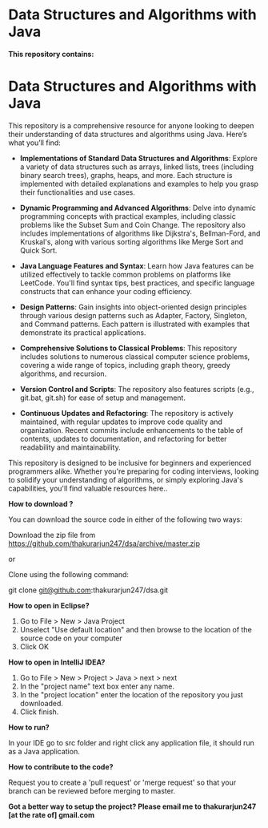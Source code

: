 # Data Structures and Algorithms with Java

**This repository contains:** </p>
# Data Structures and Algorithms with Java

This repository is a comprehensive resource for anyone looking to deepen their understanding of data structures and algorithms using Java. Here’s what you’ll find:

- **Implementations of Standard Data Structures and Algorithms**: Explore a variety of data structures such as arrays, linked lists, trees (including binary search trees), graphs, heaps, and more. Each structure is implemented with detailed explanations and examples to help you grasp their functionalities and use cases.

- **Dynamic Programming and Advanced Algorithms**: Delve into dynamic programming concepts with practical examples, including classic problems like the Subset Sum and Coin Change. The repository also includes implementations of algorithms like Dijkstra's, Bellman-Ford, and Kruskal's, along with various sorting algorithms like Merge Sort and Quick Sort.

- **Java Language Features and Syntax**: Learn how Java features can be utilized effectively to tackle common problems on platforms like LeetCode. You'll find syntax tips, best practices, and specific language constructs that can enhance your coding efficiency.

- **Design Patterns**: Gain insights into object-oriented design principles through various design patterns such as Adapter, Factory, Singleton, and Command patterns. Each pattern is illustrated with examples that demonstrate its practical applications.

- **Comprehensive Solutions to Classical Problems**: This repository includes solutions to numerous classical computer science problems, covering a wide range of topics, including graph theory, greedy algorithms, and recursion.

- **Version Control and Scripts**: The repository also features scripts (e.g., git.bat, git.sh) for ease of setup and management. 

- **Continuous Updates and Refactoring**: The repository is actively maintained, with regular updates to improve code quality and organization. Recent commits include enhancements to the table of contents, updates to documentation, and refactoring for better readability and maintainability.

This repository is designed to be inclusive for beginners and experienced programmers alike. Whether you're preparing for coding interviews, looking to solidify your understanding of algorithms, or simply exploring Java's capabilities, you'll find valuable resources here..<p/>
<b>How to download ? </b><p/>
You can download the source code in either of the following two ways:<p/>
Download the zip file from https://github.com/thakurarjun247/dsa/archive/master.zip<p/>
or <p/>
Clone using the following command: <p/>
git clone git@github.com:thakurarjun247/dsa.git<p/>

<b>How to open in Eclipse?</b><p/>
1. Go to File > New > Java Project
2. Unselect "Use default location" and then browse to the location of the source code on your computer
3. Click OK</p>

<b>How to open in IntelliJ IDEA?</b><p/>
1. Go to File > New > Project > Java > next > next
2. In the "project name" text box enter any name.
3. In the "project location" enter the location of the repository you just downloaded.
4. Click finish.</p>

<b>How to run?</b></p>
In your IDE go to src folder and right click any application file, it should run as a Java application. </p>

<b>How to contribute to the code?</b></p>
Request you to create a 'pull request' or 'merge request' so that your branch can be reviewed before merging to master.</p>

<b>Got a better way to setup the project? Please email me to thakurarjun247 [at the rate of] gmail.com </b></p>
